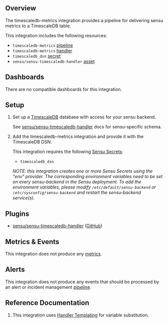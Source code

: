 ## Overview

<!-- Sensu Integration description; supports markdown -->

The timescaledb-metrics integration provides a pipeline for delivering sensu metrics to a TimescaleDB table.

This integration includes the following resources:

* `timescaledb-metrics` [pipeline]
* `timescaledb-metrics` [handler]
* `timescaledb_dsn` [secret]
* `sensu/sensu-timescaledb-handler` [asset]

## Dashboards


There are no compatible dashboards for this integration.

## Setup

<!-- Sensu Integration setup instructions, including Sensu agent configuration and external component configuration -->
<!-- EXAMPLE: what configuration (if any) is required in a third-party service to enable monitoring? -->

1. Set up a [TimescaleDB][timescaledb-docs] database with access for your sensu backend.

    See [sensu/sensu-timescaledb-handler][sensu/sensu-timescaledb-handler-github]  docs for sensu-specific schema.

2. Add the timescaledb-metrics integration and provide it with the TimescaleDB DSN.

   This integration requires the following [Sensu Secrets][secrets]:

   - `timescaledb_dsn`

   _NOTE: this integration creates one or more Sensu Secrets using the "env" provider. The corresponding environment variables need to be set on every sensu-backend in the Sensu deployment. To add the environment variables, please modify `/etc/default/sensu-backend` or `/etc/sysconfig/sensu-backend` and restart the sensu-backend service(s)._

## Plugins

- [sensu/sensu-timescaledb-handler][sensu/sensu-timescaledb-handler-bonsai] ([GitHub][sensu/sensu-timescaledb-handler-github])

## Metrics & Events

This integration does not produce any [metrics].

## Alerts

This integration does not produce any events that should be processed by an alert or incident management [pipeline].

## Reference Documentation

1. This integration uses [Handler Templating][handler-templating] for variable substitution.

<!-- Links -->
[check]: https://docs.sensu.io/sensu-go/latest/observability-pipeline/observe-schedule/checks/
[asset]: https://docs.sensu.io/sensu-go/latest/plugins/assets/
[subscription]: https://docs.sensu.io/sensu-go/latest/observability-pipeline/observe-schedule/subscriptions/
[subscriptions]: https://docs.sensu.io/sensu-go/latest/observability-pipeline/observe-schedule/subscriptions/
[agents]: https://docs.sensu.io/sensu-go/latest/observability-pipeline/observe-schedule/agent/
[annotation]: https://docs.sensu.io/sensu-go/latest/observability-pipeline/observe-schedule/agent/#general-configuration-flags
[plugins]: https://docs.sensu.io/sensu-go/latest/plugins/
[metrics]: https://docs.sensu.io/sensu-go/latest/observability-pipeline/observe-schedule/metrics/
[pipeline]: https://docs.sensu.io/sensu-go/latest/observability-pipeline/observe-process/pipelines/
[handler]: https://docs.sensu.io/sensu-go/latest/observability-pipeline/observe-process/handlers/
[secret]: https://docs.sensu.io/sensu-go/latest/operations/manage-secrets/secrets/
[secrets]: https://docs.sensu.io/sensu-go/latest/operations/manage-secrets/secrets/
[tokens]: https://docs.sensu.io/sensu-go/latest/observability-pipeline/observe-schedule/tokens/
[handler-templating]: https://docs.sensu.io/sensu-go/latest/observability-pipeline/observe-process/handler-templates/
[sensu-plus]: https://sensu.io/features/analytics
[sensu/sensu-timescaledb-handler-bonsai]: https://bonsai.sensu.io/assets/sensu/sensu-timescaledb-handler
[sensu/sensu-timescaledb-handler-github]: https://github.com/sensu/sensu-timescaledb-handler
[timescaledb-docs]: https://docs.timescale.com/

